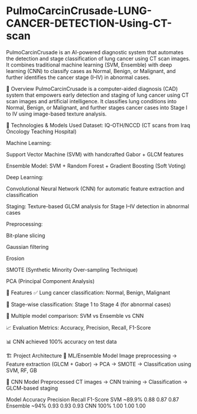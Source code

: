 # PulmoCarcinCrusade-LUNG-CANCER-DETECTION-Using-CT-scan
PulmoCarcinCrusade is an AI-powered diagnostic system that automates the detection and stage classification of lung cancer using CT scan images. It combines traditional machine learning (SVM, Ensemble) with deep learning (CNN) to classify cases as Normal, Benign, or Malignant, and further identifies the cancer stage (I–IV) in abnormal cases.

📘 Overview
PulmoCarcinCrusade is a computer-aided diagnosis (CAD) system that empowers early detection and staging of lung cancer using CT scan images and artificial intelligence. It classifies lung conditions into Normal, Benign, or Malignant, and further stages cancer cases into Stage I to IV using image-based texture analysis.

🧠 Technologies & Models Used
Dataset: IQ-OTH/NCCD (CT scans from Iraq Oncology Teaching Hospital)

Machine Learning:

Support Vector Machine (SVM) with handcrafted Gabor + GLCM features

Ensemble Model: SVM + Random Forest + Gradient Boosting (Soft Voting)

Deep Learning:

Convolutional Neural Network (CNN) for automatic feature extraction and classification

Staging: Texture-based GLCM analysis for Stage I–IV detection in abnormal cases

Preprocessing:

Bit-plane slicing

Gaussian filtering

Erosion

SMOTE (Synthetic Minority Over-sampling Technique)

PCA (Principal Component Analysis)

🧪 Features
✅ Lung cancer classification: Normal, Benign, Malignant

🔬 Stage-wise classification: Stage 1 to Stage 4 (for abnormal cases)

🎯 Multiple model comparison: SVM vs Ensemble vs CNN

📈 Evaluation Metrics: Accuracy, Precision, Recall, F1-Score

📊 CNN achieved 100% accuracy on test data

🏗️ Project Architecture
🔹 ML/Ensemble Model
Image preprocessing → Feature extraction (GLCM + Gabor) → PCA → SMOTE → Classification using SVM, RF, GB

🔹 CNN Model
Preprocessed CT images → CNN training → Classification → GLCM-based staging

Model      	Accuracy	Precision	Recall	F1-Score
SVM	        ~89.9%	    0.88      	0.87	0.87
Ensemble	     ~94%      0.93	      0.93	0.93
CNN	           100%     1.00	      1.00	1.00
